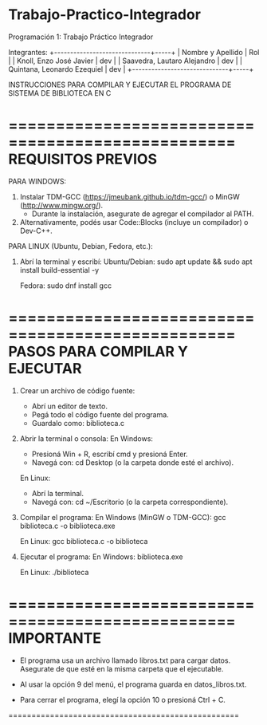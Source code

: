 # Trabajo-Practico-Integrador
Programación 1: Trabajo Práctico Integrador

Integrantes:
+------------------------------+-----+
| Nombre y Apellido            | Rol |
| Knoll, Enzo José Javier      | dev |
| Saavedra, Lautaro Alejandro  | dev |
| Quintana, Leonardo Ezequiel  | dev |
+------------------------------+-----+

INSTRUCCIONES PARA COMPILAR Y EJECUTAR EL PROGRAMA DE SISTEMA DE BIBLIOTECA EN C

==================================================
REQUISITOS PREVIOS
==================================================

PARA WINDOWS:
1. Instalar TDM-GCC (https://jmeubank.github.io/tdm-gcc/) o MinGW (http://www.mingw.org/).
   - Durante la instalación, asegurate de agregar el compilador al PATH.
2. Alternativamente, podés usar Code::Blocks (incluye un compilador) o Dev-C++.

PARA LINUX (Ubuntu, Debian, Fedora, etc.):
1. Abrí la terminal y escribí:
   Ubuntu/Debian:
   sudo apt update && sudo apt install build-essential -y

   Fedora:
   sudo dnf install gcc

==================================================
PASOS PARA COMPILAR Y EJECUTAR
==================================================

1. Crear un archivo de código fuente:
   - Abrí un editor de texto.
   - Pegá todo el código fuente del programa.
   - Guardalo como: biblioteca.c

2. Abrir la terminal o consola:
   En Windows:
   - Presioná Win + R, escribí cmd y presioná Enter.
   - Navegá con: cd Desktop (o la carpeta donde esté el archivo).

   En Linux:
   - Abrí la terminal.
   - Navegá con: cd ~/Escritorio (o la carpeta correspondiente).

3. Compilar el programa:
   En Windows (MinGW o TDM-GCC):
   gcc biblioteca.c -o biblioteca.exe

   En Linux:
   gcc biblioteca.c -o biblioteca

4. Ejecutar el programa:
   En Windows:
   biblioteca.exe

   En Linux:
   ./biblioteca

==================================================
IMPORTANTE
==================================================

- El programa usa un archivo llamado libros.txt para cargar datos.
  Asegurate de que esté en la misma carpeta que el ejecutable.

- Al usar la opción 9 del menú, el programa guarda en datos_libros.txt.

- Para cerrar el programa, elegí la opción 10 o presioná Ctrl + C.

==================================================
